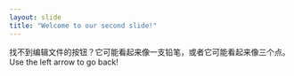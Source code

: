 ```yaml
---
layout: slide
title: "Welcome to our second slide!"
---
```

找不到编辑文件的按钮？它可能看起来像一支铅笔，或者它可能看起来像三个点。
Use the left arrow to go back!

